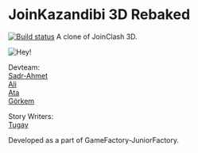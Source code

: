 # JoinKazandibi 3D Rebaked
[![Build status](https://ci.appveyor.com/api/projects/status/taxlhrrlf3co07e1/branch/develop?svg=true)](https://kapkic.com) 
A clone of JoinClash 3D.

![Hey!](https://gitlab.com/OperationKazandibi/kazandibi-gf/JoinClash3DRemastered/-/raw/master/Anim.gif)

Devteam:<br>
[Sadr-Ahmet](https://gitlab.com/kapkic)<br>
[Ali](https://gitlab.com/mungui)<br>
[Ata](https://gitlab.com/ImperfectTortoise)<br>
[Görkem](https://gitlab.com/gorkemkaleli)<br>

Story Writers:<br>
[Tugay](https://www.youtube.com/watch?v=civuoU_NE38)<br>

Developed as a part of GameFactory-JuniorFactory.
